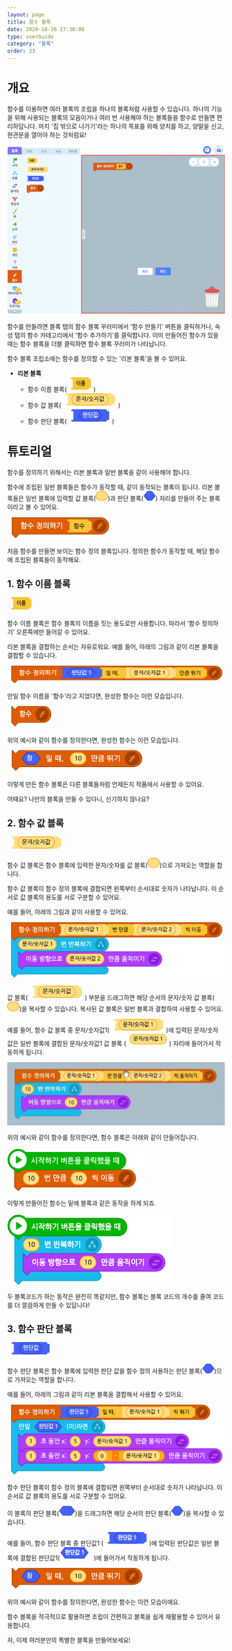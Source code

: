 ```yaml
---
layout: page
title: 함수 블록
date: 2020-10-26 17:36:00
type: userGuide
category: "블록"
order: 23
---
```


# 개요

함수를 이용하면 여러 블록의 조립을 하나의 블록처럼 사용할 수 있습니다. 하나의 기능을 위해 사용되는 블록의 모음이거나 여러 번 사용해야 하는 블록들을 함수로 만들면 편리하답니다.
마치 '집 밖으로 나가기'라는 하나의 목표를 위해 양치를 하고, 양말을 신고, 현관문을 열어야 하는 것처럼요!



![main-func-assembly-space](images/window/main-func-assembly-space.png)



함수를 만들려면 블록 탭의 함수 블록 꾸러미에서 '함수 만들기' 버튼을 클릭하거나, 속성 탭의 함수 카테고리에서 '함수 추가하기'를 클릭합니다. 이미 만들어진 함수가 있을 때는 함수 블록을 더블 클릭하면 함수 블록 꾸러미가 나타납니다.

함수 블록 조립소에는 함수를 정의할 수 있는 '리본 블록'을 볼 수 있어요.

+ **리본 블록**
  + 함수 이름 블록(![block-function-02](images/block-function-02.png))
  + 함수 값 블록(![block-function-03](images/block-function-03.png))
  + 함수 판단 블록(![block-function-04](images/block-function-04.png))





#  튜토리얼

함수를 정의하기 위해서는 리본 블록과 일반 블록을 같이 사용해야 합니다.

함수에 조립된 일반 블록들은 함수가 동작할 때, 같이 동작되는 블록이 됩니다. 리본 블록들은 일반 블록에 입력할 값 블록(<img src="images/icon/value.png" alt="value" style="zoom:50%;" />)과 판단 블록(<img src="images/icon/decision.png" style="zoom:50%;" />) 자리를 만들어 주는 블록이라고 볼 수 있어요.



![block-function-define](images/block-function-define.png)



처음 함수를 만들면 보이는 함수 정의 블록입니다. 정의한 함수가 동작할 때, 해당 함수에 조립된 블록들이 동작해요.





## 1. 함수 이름 블록



![block-function-02](images/block-function-02.png)



함수 이름 블록은 함수 블록의 이름을 짓는 용도로만 사용합니다. 따라서 '함수 정의하기' 오른쪽에만 들어갈 수 있어요.

리본 블록을 결합하는 순서는 자유로워요. 예를 들어, 아래의 그림과 같이 리본 블록을 결합할 수 있습니다.



![block-function-define-example](images/block-function-define-example.png)



만일 함수 이름을 '함수'라고 지었다면, 완성한 함수는 이런 모습입니다.



![block-function-01](images/block-function-01.png)



위의 예시와 같이 함수를 정의한다면, 완성한 함수는 이런 모습입니다.



![block-function-example](images/block-function-example.png)



이렇게 만든 함수 블록은 다른 블록들처럼 언제든지 작품에서 사용할 수 있어요.

어때요? 나만의 블록을 만들 수 있다니, 신기하지 않나요?





## 2. 함수 값 블록



![block-function-03](images/block-function-03.png)



함수 값 블록은 함수 블록에 입력한 문자/숫자를 값 블록(<img src="images/icon/value.png" alt="value" style="zoom:50%;" />)으로 가져오는 역할을 합니다.

함수 값 블록이 함수 정의 블록에 결합되면 왼쪽부터 순서대로 숫자가 나타납니다. 이 순서로 값 블록의 용도를 서로 구분할 수 있어요.

예를 들어, 아래의 그림과 같이 사용할 수 있어요.



![block-function-03-1-example](images/block-function-03-1-example.png)



값 블록(![block-function-03](images/block-function-03.png)) 부분을 드래그하면 해당 순서의 문자/숫자 값 블록(<img src="images/icon/value.png" alt="value" style="zoom:50%;" />)을 복사할 수 있습니다. 복사된 값 블록은 일반 블록과 결합하여 사용할 수 있어요.

예를 들어, 함수 값 블록 중  문자/숫자값1(<img src="images/block-function-03-1-example-0-1.png" alt="block-function-03-1-example-0-1" style="zoom:90%;" />)에 입력된 문자/숫자 값은 일반 블록에 결합된 문자/숫자값1 값 블록 (<img src="images/block-function-03-1-example-0-2.png" alt="block-function-03-1-example-0-2" style="zoom:90%;" />) 자리에 들어가서 작동하게 됩니다.



![function-drag-example](images\window\function-drag-example.gif)



위의 예시와 같이 함수를 정의한다면, 함수 블록은 아래와 같이 만들어집니다.



![block-function-03-1-example-1](images/block-function-03-1-example-1.png)



이렇게 만들어진 함수는 밑에 블록과 같은 동작을 하게 되죠.



![block-function-03-1-example-2](images/block-function-03-1-example-2.png)



두 블록코드가 하는 동작은 완전히 똑같지만, 함수 블록는 블록 코드의 개수를 줄여 코드를 더 깔끔하게 만들 수 있답니다!





## 3. 함수 판단 블록



![block-function-04](images/block-function-04.png)



함수 판단 블록은 함수 블록에 입력한 판단 값을 함수 정의 사용하는 판단 블록(<img src="images/icon/decision.png" style="zoom:50%;" />)으로 가져오는 역할을 합니다.

예를 들어, 아래의 그림과 같이 리본 블록을 결합해서 사용할 수 있어요.



![block-function-04-2](images/block-function-04-2.png)



함수 판단 블록이 함수 정의 블록에 결합되면 왼쪽부터 순서대로 숫자가 나타납니다. 이 순서로 값 블록의 용도를 서로 구분할 수 있어요.

이 블록의 판단 블록(<img src="images/icon/decision-long.png" style="zoom:50%;" />)을 드래그하면 해당 순서의 판단 블록(<img src="images/icon/decision.png" style="zoom:50%;" />)을 복사할 수 있습니다.

예를 들어, 함수 판단 블록 중 판단값1 (<img src="images/block-function-04-2-2.png" alt="block-function-04-2-2" style="zoom:90%;" />)에 입력된 판단값은 일반 블록에 결합된 판단값1(<img src="images/block-function-04-2-1.png" alt="block-function-04-2-1"/>)에 들어가서 작동하게 됩니다.



![block-function-example](images/block-function-example.png)



위의 예시와 같이 함수를 정의한다면, 완성한 함수는 이런 모습이에요.



함수 블록을 적극적으로 활용하면 조립이 간편하고 블록을 쉽게 재활용할 수 있어서 유용합니다.

자, 이제 여러분만의 특별한 블록을 만들어보세요!
